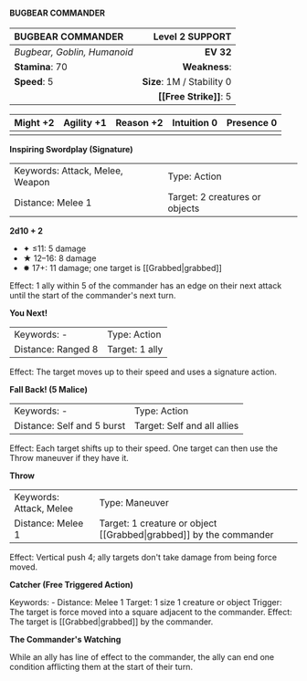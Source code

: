 #### BUGBEAR COMMANDER

| BUGBEAR COMMANDER           |        **Level 2 SUPPORT** |
| :-------------------------- | -------------------------: |
| *Bugbear, Goblin, Humanoid* |                  **EV 32** |
| **Stamina**: 70             |              **Weakness**: |
| **Speed**: 5                | **Size**: 1M / Stability 0 |
|                             |     **[[Free Strike]]**: 5 |

| **Might** +2 | **Agility** +1 | **Reason** +2 | **Intuition** 0 | **Presence** 0 |
| ------------ | -------------- | ------------- | --------------- | -------------- |
|              |                |               |                 |                |

**Inspiring Swordplay (Signature)**

|                                 |                                |
| :------------------------------ | :----------------------------- |
| Keywords: Attack, Melee, Weapon | Type: Action                   |
| Distance: Melee 1               | Target: 2 creatures or objects |

**2d10 + 2**

- ✦ ≤11: 5 damage
- ★ 12–16: 8 damage
- ✸ 17+: 11 damage; one target is [[Grabbed|grabbed]]

Effect: 1 ally within 5 of the commander has an edge on their next attack until the start of the commander's next turn.

**You Next!**

|                    |                |
| :----------------- | :------------- |
| Keywords: -        | Type: Action   |
| Distance: Ranged 8 | Target: 1 ally |

Effect: The target moves up to their speed and uses a signature action.

**Fall Back! (5 Malice)**

|                            |                             |
| :------------------------- | :-------------------------- |
| Keywords: -                | Type: Action                |
| Distance: Self and 5 burst | Target: Self and all allies |

Effect: Each target shifts up to their speed. One target can then use the Throw maneuver if they have it.

**Throw**

|                         |                                                                    |
| :---------------------- | :----------------------------------------------------------------- |
| Keywords: Attack, Melee | Type: Maneuver                                                     |
| Distance: Melee 1       | Target: 1 creature or object [[Grabbed\|grabbed]] by the commander |

Effect: Vertical push 4; ally targets don't take damage from being force moved.

**Catcher (Free Triggered Action)**

Keywords: - Distance: Melee 1 Target: 1 size 1 creature or object Trigger: The target is force moved into a square adjacent to the commander. Effect: The target is [[Grabbed|grabbed]] by the commander.

**The Commander's Watching**

While an ally has line of effect to the commander, the ally can end one condition afflicting them at the start of their turn.
